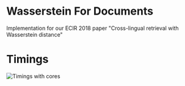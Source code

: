 # Wasserstein For Documents
Implementation for our ECIR 2018 paper "Cross-lingual retrieval with Wasserstein distance"


# Timings
![Timings with cores](https://github.com/balikasg/WassersteinForDocuments/blob/master/timing.png)
